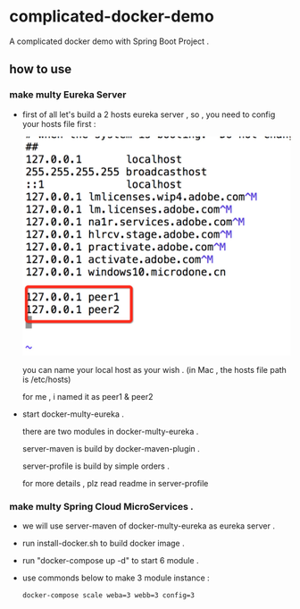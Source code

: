 # complicated-docker-demo
A complicated docker demo with Spring Boot Project . 

## how to use

### make multy Eureka Server

* first of all let's build a 2 hosts eureka server , so , you need to config your hosts file first : 

    ![hosts_mac.jpg](https://github.com/liumapp/complicated-docker-demo/blob/master/pic/hosts_mac.jpg)

    you can name your local host as your wish . (in Mac , the hosts file path is /etc/hosts)
     
    for me , i named it as peer1 & peer2
     
* start docker-multy-eureka . 

     there are two modules in docker-multy-eureka . 
     
     server-maven is build by docker-maven-plugin . 
     
     server-profile is build by simple orders .
      
     for more details , plz read readme in server-profile
      
### make multy Spring Cloud MicroServices . 
      
* we will use server-maven of docker-multy-eureka as eureka server .
      
* run install-docker.sh to build docker image .
      
* run "docker-compose up -d" to start 6 module .

* use commonds below to make 3 module instance : 
      
      docker-compose scale weba=3 webb=3 config=3 
     
     
    
















